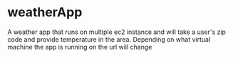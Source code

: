 # weatherApp
A weather app that runs on multiple ec2 instance and will take a user's zip code and provide temperature in the area. Depending on what virtual machine the app is running on the url will change
